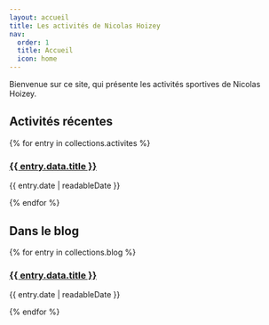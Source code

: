 ```yaml
---
layout: accueil
title: Les activités de Nicolas Hoizey
nav:
  order: 1
  title: Accueil
  icon: home
---
```


Bienvenue sur ce site, qui présente les activités sportives de Nicolas Hoizey.

<section class="activites">
  <h2>Activités récentes</h2>
  {% for entry in collections.activites %}
  <article class="card">
    <h3><a href="{{ entry.url }}">{{ entry.data.title }}</a></h3>
    <p class="meta">{{ entry.date | readableDate }}</p>
  </article>
  {% endfor %}
</section>

<section class="blog">
  <h2>Dans le blog</h2>
  {% for entry in collections.blog %}
  <article class="card">
    <h3><a href="{{ entry.url }}">{{ entry.data.title }}</a></h3>
    <p class="meta">{{ entry.date | readableDate }}</p>
  </article>
  {% endfor %}
</section>
